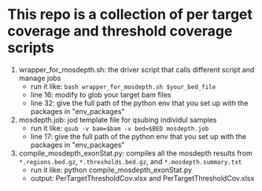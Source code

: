 # This repo is a collection of per target coverage and threshold coverage scripts

1. wrapper_for_mosdepth.sh: the driver script that calls different script and manage jobs
    - run it like: `bash wrapper_for_mosdepth.sh $your_bed_file`
    - line 16: modify to glob your target bam files
    - line 32: give the full path of the python env that you set up with the packages in "env_packages"
2. mosdepth.job: jod template file for qsubing individul samples
    - run it like: `qsub -v bam=$bam -v bed=$BED mosdepth.job`
    - line 17: give the full path of the python env that you set up with the packages in "env_packages"
3. compile_mosdepth_exonStat.py: compiles all the mosdepth results from `*.regions.bed.gz`, `*.thresholds.bed.gz`, and `*.mosdepth.summary.txt`
    - run it like: python compile_mosdepth_exonStat.py
    - output: PerTargetThresholdCov.xlsx and PerTargetThresholdCov.xlsx